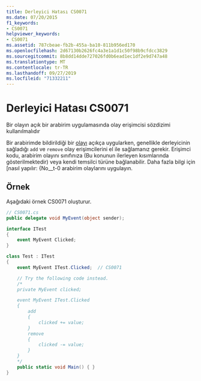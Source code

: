 ```yaml
---
title: Derleyici Hatası CS0071
ms.date: 07/20/2015
f1_keywords:
- CS0071
helpviewer_keywords:
- CS0071
ms.assetid: 787cbeae-fb2b-455a-ba10-811b956ed170
ms.openlocfilehash: 2d67130b2626fc4a3e1a1d1c50f98b9cfdcc3829
ms.sourcegitcommit: 8b8dd14dde727026fd0b6ead1ec1df2e9d747a48
ms.translationtype: MT
ms.contentlocale: tr-TR
ms.lasthandoff: 09/27/2019
ms.locfileid: "71332211"
---
```

# <a name="compiler-error-cs0071"></a>Derleyici Hatası CS0071

Bir olayın açık bir arabirim uygulamasında olay erişimcisi sözdizimi kullanılmalıdır

 Bir arabirimde bildirildiği bir [olayı](../keywords/event.md) açıkça uygularken, genellikle derleyicinin sağladığı `add` ve `remove` olay erişimcilerini el ile sağlamanız gerekir. Erişimci kodu, arabirim olayını sınıfınıza (Bu konunun ilerleyen kısımlarında gösterilmektedir) veya kendi temsilci türüne bağlanabilir. Daha fazla bilgi için [nasıl yapılır: {No__t-0 arabirim olaylarını uygulayın.
  
## <a name="example"></a>Örnek

 Aşağıdaki örnek CS0071 oluşturur.

```csharp
// CS0071.cs
public delegate void MyEvent(object sender);

interface ITest
{
    event MyEvent Clicked;
}

class Test : ITest
{
    event MyEvent ITest.Clicked;  // CS0071

    // Try the following code instead.
    /*
    private MyEvent clicked;

    event MyEvent ITest.Clicked
    {
        add
        {
            clicked += value;
        }
        remove
        {
            clicked -= value;
        }
    }
    */
    public static void Main() { }
}
```
